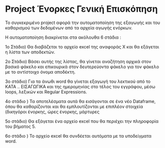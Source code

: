 # Project Ένορκες Γενική Επισκόπηση

Το συγκεκριμένο project αφορά την αυτοματοποίηση της εξαγωγής και του καθαρισμού των δεδομένων από τα αρχεία αγωγής ενόρκων.

Η αυτοματοποίηση διακρίνεται στα ακόλουθα 6 στάδια :


1ο Στάδιο) Θα διαβάζεται το αρχείο excel της αναφοράς X και θα εξάγεται η λίστα των αποδεκτών.



2ο Στάδιο) Βάσει αυτής της λίστας, θα γίνεται αναζήτηση αρχικά στον βασικό φάκελο και επικουρικά στον δευτερεύοντα φάκελο για τον φάκελο με το αντίστοιχο όνομα                   αποδέκτη.


3ο στάδιο) Για τα άνωθι word θα γίνεται εξαγωγή του λεκτικού από το ΚΑΤΑ .. ΕΙΣΑΓΩΓΙΚΑ και της ημερομηνίας στο τέλος του εγγράφου, μέσω loops, λεξικών και Regular Expressions.

4ο στάδιο ) Τα αποτελέσματα αυτά θα εισάγονται σε ένα νέο Dataframe, όπου θα καθαρίζονται και θα εμπλουτίζονται με επιπλέον στοιχεία (δικηγόροι ένορκης, ώρες ένορκης, μάρτυρες


5ο στάδιο) Θα εξάγεται ένα αρχείο excel που θα περιέχει την πληροφορία του βήματος 5.

6ο στάδιο ) Το αρχείο excel θα συνδέεται αυτόματα με τα υποδείγματα word.
